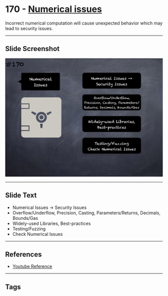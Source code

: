 # 170 - [Numerical issues](Numerical%20issues.md)
Incorrect numerical computation will cause unexpected behavior which may lead to security issues.
___
## Slide Screenshot
![0170.jpg](../../images/5.%20Pitfalls%20and%20Best%20Practices%20201/170.jpg)
___
## Slide Text
- Numerical Issues -> Security Issues
- Overflow/Underflow, Precision, Casting, Parameters/Returns, Decimals, Bounds/Gas
- Widely-used Libraries, Best-practices
- Testing/Fuzzing
- Check Numerical Issues
___
## References
- [Youtube Reference](https://youtu.be/IVbEIbIpWUY?t=590)
___
## Tags
